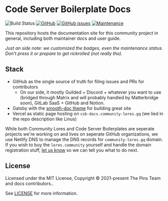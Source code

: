 # Code Server Boilerplate Docs

![Build Status](https://build-status-ci-thepinsteam.vercel.app/api/code-server-boilerplates/docs?style=flat-square)
[![GitHub](https://img.shields.io/github/license/code-server-boilerplates/docs?logo=github&style=flat-square)](/LICENSE)
[![GitHub issues](https://img.shields.io/github/issues-raw/code-server-boilerplates/docs?logo=github&style=flat-square)](https://github.com/code-server-boilerplates/docs/issues)
[![Maintenance](https://img.shields.io/maintenance/yes/2021?label=Did%20Michael%20still%20maintains%20this%3F&style=flat-square)](https://rtapp.tk/bshq-abandon-the-children)

This repository hosts the documentation site for this community project in general, including both maintainer docs and user guide.

_Just an side note: we customized the badges, even the maintenance status. Don't press it or prepare to get rickrolled (not really tho)._

## Stack

* GitHub as the single source of truth for filing issues and PRs for contributors
  * On our side, it mostly Guilded + Discord + whatever you want to use (bridged through Matrix and will probably handled by Matterbridge soon), GitLab SaaS + GitHub and Notion.
* Gatsby with the [smooth-doc theme](https://smooth-doc.com) for building great site
* Vercel as static page hosting on `csb-docs.community-lores.gq` (we lied in the repo description like Linus)

While both Community Lores and Code Server Boilerplates are seperate projects we're working on and lives on seperate GitHub organizations, we use Netlify DNS to manage the DNS records for `community-lores.gq` domain. If you wish to buy the `lores.community` yourself and handle the domain registration stuff, [let us know](https://community-lores.gq/contact) so we can tell you what to do next. 

## License

Licensed under the MIT License, Copyright © 2021-present The Pins Team and docs contributors..

See [LICENSE](./LICENSE) for more information.
